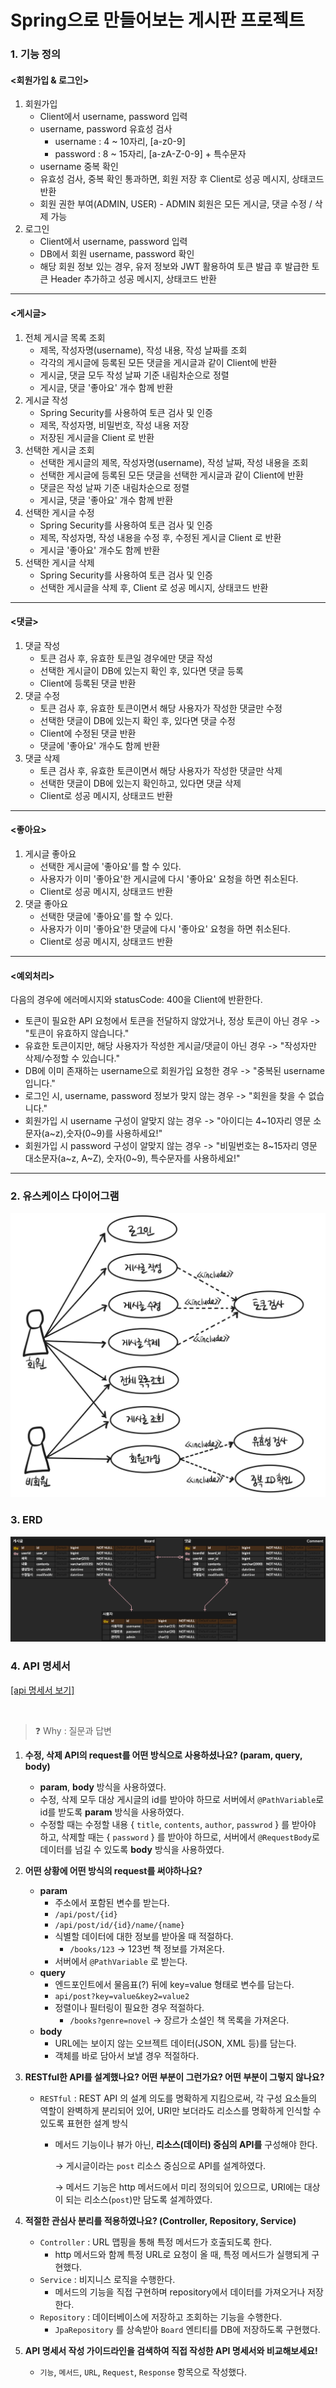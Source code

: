 # Spring으로 만들어보는 게시판 프로젝트

### 1. 기능 정의
#### <회원가입 & 로그인>
1. 회원가입
    - Client에서 username, password 입력
    - username, password 유효성 검사
      - username : 4 ~ 10자리, [a-z0-9]
      - password : 8 ~ 15자리, [a-zA-Z-0-9] + 특수문자
    - username 중복 확인
    - 유효성 검사, 중복 확인 통과하면, 회원 저장 후 Client로 성공 메시지, 상태코드 반환
    - 회원 권한 부여(ADMIN, USER) - ADMIN 회원은 모든 게시글, 댓글 수정 / 삭제 가능
2. 로그인
    - Client에서 username, password 입력
    - DB에서 회원 username, password 확인
    - 해당 회원 정보 있는 경우, 유저 정보와 JWT 활용하여 토큰 발급 후 발급한 토큰 Header 추가하고 성공 메시지, 상태코드 반환
---
#### <게시글>
1. 전체 게시글 목록 조회
    - 제목, 작성자명(username), 작성 내용, 작성 날짜를 조회
    - 각각의 게시글에 등록된 모든 댓글을 게시글과 같이 Client에 반환
    - 게시글, 댓글 모두 작성 날짜 기준 내림차순으로 정렬
    - 게시글, 댓글 '좋아요' 개수 함께 반환
2. 게시글 작성
    - Spring Security를 사용하여 토큰 검사 및 인증
    - 제목, 작성자명, 비밀번호, 작성 내용 저장
    - 저장된 게시글을 Client 로 반환
3. 선택한 게시글 조회
    - 선택한 게시글의 제목, 작성자명(username), 작성 날짜, 작성 내용을 조회
    - 선택한 게시글에 등록된 모든 댓글을 선택한 게시글과 같이 Client에 반환
    - 댓글은 작성 날짜 기준 내림차순으로 정렬
    - 게시글, 댓글 '좋아요' 개수 함께 반환
4. 선택한 게시글 수정
    - Spring Security를 사용하여 토큰 검사 및 인증
    - 제목, 작성자명, 작성 내용을 수정 후, 수정된 게시글 Client 로 반환
    - 게시글 '좋아요' 개수도 함께 반환
5. 선택한 게시글 삭제
    - Spring Security를 사용하여 토큰 검사 및 인증
    - 선택한 게시글을 삭제 후, Client 로 성공 메시지, 상태코드 반환
---
#### <댓글>
1. 댓글 작성
   - 토큰 검사 후, 유효한 토큰일 경우에만 댓글 작성
   - 선택한 게시글이 DB에 있는지 확인 후, 있다면 댓글 등록
   - Client에 등록된 댓글 반환
2. 댓글 수정
    - 토큰 검사 후, 유효한 토큰이면서 해당 사용자가 작성한 댓글만 수정
    - 선택한 댓글이 DB에 있는지 확인 후, 있다면 댓글 수정
    - Client에 수정된 댓글 반환
    - 댓글에 '좋아요' 개수도 함께 반환
3. 댓글 삭제
    - 토큰 검사 후, 유효한 토큰이면서 해당 사용자가 작성한 댓글만 삭제
    - 선택한 댓글이 DB에 있는지 확인하고, 있다면 댓글 삭제
    - Client로 성공 메시지, 상태코드 반환
---
#### <좋아요>
1. 게시글 좋아요
   - 선택한 게시글에 '좋아요'를 할 수 있다.
   - 사용자가 이미 '좋아요'한 게시글에 다시 '좋아요' 요청을 하면 취소된다.
   - Client로 성공 메시지, 상태코드 반환
2. 댓글 좋아요
   - 선택한 댓글에 '좋아요'를 할 수 있다.
   - 사용자가 이미 '좋아요'한 댓글에 다시 '좋아요' 요청을 하면 취소된다.
   - Client로 성공 메시지, 상태코드 반환
---
#### <예외처리>
다음의 경우에 에러메시지와 statusCode: 400을 Client에 반환한다.
* 토큰이 필요한 API 요청에서 토큰을 전달하지 않았거나, 정상 토큰이 아닌 경우 -> "토큰이 유효하지 않습니다."
* 유효한 토큰이지만, 해당 사용자가 작성한 게시글/댓글이 아닌 경우 -> "작성자만 삭제/수정할 수 있습니다."
* DB에 이미 존재하는 username으로 회원가입 요청한 경우 -> "중복된 username 입니다."
* 로그인 시, username, password 정보가 맞지 않는 경우 -> "회원을 찾을 수 없습니다."
* 회원가입 시 username 구성이 알맞지 않는 경우 -> "아이디는 4~10자리 영문 소문자(a~z),숫자(0~9)를 사용하세요!"
* 회원가입 시 password 구성이 알맞지 않는 경우 -> "비밀번호는 8~15자리 영문 대소문자(a~z, A~Z), 숫자(0~9), 특수문자를 사용하세요!"
---
### 2. 유스케이스 다이어그램
![usecase.png](document/usecase.png)

### 3. ERD
![erd.png](document/erd.png)

### 4. API 명세서
[[api 명세서 보기]](https://docs.google.com/spreadsheets/d/12nQxuAr3CpparDpRhQVlwDC4lZY4YiESREh6aZNFuOE/edit#gid=0)

<br>

> ❓ Why : 질문과 답변

1. **수정, 삭제 API의 request를 어떤 방식으로 사용하셨나요? (param, query, body)**
   - **param**, **body** 방식을 사용하였다.
   - 수정, 삭제 모두 대상 게시글의 id를 받아야 하므로 서버에서 `@PathVariable`로 id를 받도록 **param** 방식을 사용하였다.
   - 수정할 때는 수정할 내용 { `title`, `contents`, `author`, `passwrod` } 를 받아야 하고, 삭제할 때는 { `password` } 를 받아야 하므로, 서버에서 `@RequestBody`로 데이터를 넘길 수 있도록 **body** 방식을 사용하였다.
2. **어떤 상황에 어떤 방식의 request를 써야하나요?**
   - **param**
      - 주소에서 포함된 변수를 받는다.
      - `/api/post/{id}`
      - `/api/post/id/{id}/name/{name}`
      - 식별할 데이터에 대한 정보를 받아올 때 적절하다.
         - `/books/123` → 123번 책 정보를 가져온다.
      - 서버에서 `@PathVariable` 로 받는다.
   - **query**
      - 엔드포인트에서 물음표(?) 뒤에 key=value 형태로 변수를 담는다.
      - `api/post?key=value&key2=value2`
      - 정렬이나 필터링이 필요한 경우 적절하다.
         - `/books?genre=novel` → 장르가 소설인 책 목록을 가져온다.
   - **body**
      - URL에는 보이지 않는 오브젝트 데이터(JSON, XML 등)를 담는다.
      - 객체를 바로 담아서 보낼 경우 적절하다.
3. **RESTful한 API를 설계했나요? 어떤 부분이 그런가요? 어떤 부분이 그렇지 않나요?**
   - `RESTful` : REST API 의 설계 의도를 명확하게 지킴으로써, 각 구성 요소들의 역할이 완벽하게 분리되어 있어, URI만 보더라도 리소스를 명확하게 인식할 수 있도록 표현한 설계 방식
      - 메서드 기능이나 뷰가 아닌, **리소스(데이터) 중심의 API를** 구성해야 한다.

        → 게시글이라는 `post` 리소스 중심으로 API를 설계하였다.

        → 메서드 기능은 http 메서드에서 미리 정의되어 있으므로, URI에는 대상이 되는 리소스(`post`)만 담도록 설계하였다.

4. **적절한 관심사 분리를 적용하였나요? (Controller, Repository, Service)**
   - `Controller` : URL 맵핑을 통해 특정 메서드가 호출되도록 한다.
      - http 메서드와 함께 특정 URL로 요청이 올 때, 특정 메서드가 실행되게 구현했다.
   - `Service` : 비지니스 로직을 수행한다.
      - 메서드의 기능을 직접 구현하며 repository에서 데이터를 가져오거나 저장한다.
   - `Repository` : 데이터베이스에 저장하고 조회하는 기능을 수행한다.
      - `JpaRepository` 를 상속받아 `Board` 엔티티를 DB에 저장하도록 구현했다.
5. **API 명세서 작성 가이드라인을 검색하여 직접 작성한 API 명세서와 비교해보세요!**
   - `기능`, `메서드`, `URL`, `Request`, `Response` 항목으로 작성했다.
